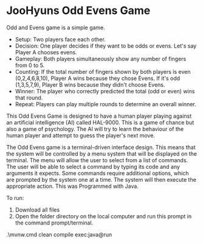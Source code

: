 # JooHyuns Odd Evens Game

Odd and Evens game is a simple game.
- Setup: Two players face each other.
- Decision: One player decides if they want to be odds or evens. Let's say Player A chooses evens.
- Gameplay: Both players simultaneously show any number of fingers from 0 to 5.
- Counting: If the total number of fingers shown by both players is even (0,2,4,6,8,10), Player A wins because they chose Evens. If it's odd (1,3,5,7,9), Player B wins because they didn't choose Evens.
- Winner: The player who correctly predicted the total (odd or even) wins that round.
- Repeat: Players can play multiple rounds to determine an overall winner.

This Odd Evens Game is designed to have a human player playing against an artificial intelligence (AI) called HAL-9000. This is a game of chance but also a game of psychology. The AI will try to learn the behaviour of the human player and attempt to guess the player's next move.

The Odd Evens game is a terminal-driven interface design. This means that the system will be controlled by a menu system that will be displayed on the terminal. The menu will allow the user to select from a list of commands. The user will be able to select a command by typing its code and any arguments it expects. Some commands require additional options, which are prompted by the system one at a time. The system will then execute the appropriate action. This was Programmed with Java.


To run:
1. Download all files
2. Open the folder directory on the local computer and run this prompt in the command prompt/terminal.

.\mvnw.cmd clean compile exec:java@run
